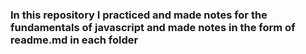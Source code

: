 <h3>In this repository I practiced and made notes for the fundamentals of javascript and made notes in the form of readme.md in each folder </h3>
